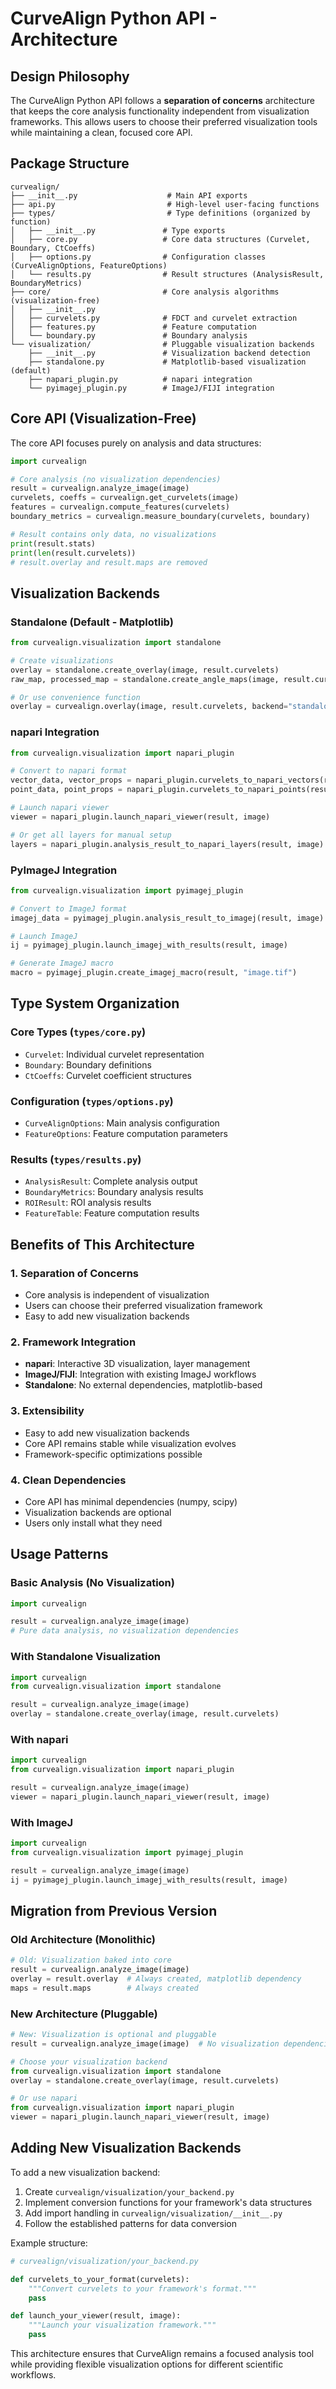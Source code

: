 # CurveAlign Python API - Architecture

## Design Philosophy

The CurveAlign Python API follows a **separation of concerns** architecture that keeps the core analysis functionality independent from visualization frameworks. This allows users to choose their preferred visualization tools while maintaining a clean, focused core API.

## Package Structure

```
curvealign/
├── __init__.py                    # Main API exports
├── api.py                         # High-level user-facing functions
├── types/                         # Type definitions (organized by function)
│   ├── __init__.py               # Type exports
│   ├── core.py                   # Core data structures (Curvelet, Boundary, CtCoeffs)
│   ├── options.py                # Configuration classes (CurveAlignOptions, FeatureOptions)
│   └── results.py                # Result structures (AnalysisResult, BoundaryMetrics)
├── core/                         # Core analysis algorithms (visualization-free)
│   ├── __init__.py
│   ├── curvelets.py              # FDCT and curvelet extraction
│   ├── features.py               # Feature computation
│   └── boundary.py               # Boundary analysis
└── visualization/                # Pluggable visualization backends
    ├── __init__.py               # Visualization backend detection
    ├── standalone.py             # Matplotlib-based visualization (default)
    ├── napari_plugin.py          # napari integration
    └── pyimagej_plugin.py        # ImageJ/FIJI integration
```

## Core API (Visualization-Free)

The core API focuses purely on analysis and data structures:

```python
import curvealign

# Core analysis (no visualization dependencies)
result = curvealign.analyze_image(image)
curvelets, coeffs = curvealign.get_curvelets(image)
features = curvealign.compute_features(curvelets)
boundary_metrics = curvealign.measure_boundary(curvelets, boundary)

# Result contains only data, no visualizations
print(result.stats)
print(len(result.curvelets))
# result.overlay and result.maps are removed
```

## Visualization Backends

### Standalone (Default - Matplotlib)

```python
from curvealign.visualization import standalone

# Create visualizations
overlay = standalone.create_overlay(image, result.curvelets)
raw_map, processed_map = standalone.create_angle_maps(image, result.curvelets)

# Or use convenience function
overlay = curvealign.overlay(image, result.curvelets, backend="standalone")
```

### napari Integration

```python
from curvealign.visualization import napari_plugin

# Convert to napari format
vector_data, vector_props = napari_plugin.curvelets_to_napari_vectors(result.curvelets)
point_data, point_props = napari_plugin.curvelets_to_napari_points(result.curvelets)

# Launch napari viewer
viewer = napari_plugin.launch_napari_viewer(result, image)

# Or get all layers for manual setup
layers = napari_plugin.analysis_result_to_napari_layers(result, image)
```

### PyImageJ Integration

```python
from curvealign.visualization import pyimagej_plugin

# Convert to ImageJ format
imagej_data = pyimagej_plugin.analysis_result_to_imagej(result, image)

# Launch ImageJ
ij = pyimagej_plugin.launch_imagej_with_results(result, image)

# Generate ImageJ macro
macro = pyimagej_plugin.create_imagej_macro(result, "image.tif")
```

## Type System Organization

### Core Types (`types/core.py`)
- `Curvelet`: Individual curvelet representation
- `Boundary`: Boundary definitions
- `CtCoeffs`: Curvelet coefficient structures

### Configuration (`types/options.py`)
- `CurveAlignOptions`: Main analysis configuration
- `FeatureOptions`: Feature computation parameters

### Results (`types/results.py`)
- `AnalysisResult`: Complete analysis output
- `BoundaryMetrics`: Boundary analysis results
- `ROIResult`: ROI analysis results
- `FeatureTable`: Feature computation results

## Benefits of This Architecture

### 1. **Separation of Concerns**
- Core analysis is independent of visualization
- Users can choose their preferred visualization framework
- Easy to add new visualization backends

### 2. **Framework Integration**
- **napari**: Interactive 3D visualization, layer management
- **ImageJ/FIJI**: Integration with existing ImageJ workflows
- **Standalone**: No external dependencies, matplotlib-based

### 3. **Extensibility**
- Easy to add new visualization backends
- Core API remains stable while visualization evolves
- Framework-specific optimizations possible

### 4. **Clean Dependencies**
- Core API has minimal dependencies (numpy, scipy)
- Visualization backends are optional
- Users only install what they need

## Usage Patterns

### Basic Analysis (No Visualization)
```python
import curvealign

result = curvealign.analyze_image(image)
# Pure data analysis, no visualization dependencies
```

### With Standalone Visualization
```python
import curvealign
from curvealign.visualization import standalone

result = curvealign.analyze_image(image)
overlay = standalone.create_overlay(image, result.curvelets)
```

### With napari
```python
import curvealign
from curvealign.visualization import napari_plugin

result = curvealign.analyze_image(image)
viewer = napari_plugin.launch_napari_viewer(result, image)
```

### With ImageJ
```python
import curvealign
from curvealign.visualization import pyimagej_plugin

result = curvealign.analyze_image(image)
ij = pyimagej_plugin.launch_imagej_with_results(result, image)
```

## Migration from Previous Version

### Old Architecture (Monolithic)
```python
# Old: Visualization baked into core
result = curvealign.analyze_image(image)
overlay = result.overlay  # Always created, matplotlib dependency
maps = result.maps        # Always created
```

### New Architecture (Pluggable)
```python
# New: Visualization is optional and pluggable
result = curvealign.analyze_image(image)  # No visualization dependencies

# Choose your visualization backend
from curvealign.visualization import standalone
overlay = standalone.create_overlay(image, result.curvelets)

# Or use napari
from curvealign.visualization import napari_plugin
viewer = napari_plugin.launch_napari_viewer(result, image)
```

## Adding New Visualization Backends

To add a new visualization backend:

1. Create `curvealign/visualization/your_backend.py`
2. Implement conversion functions for your framework's data structures
3. Add import handling in `curvealign/visualization/__init__.py`
4. Follow the established patterns for data conversion

Example structure:
```python
# curvealign/visualization/your_backend.py

def curvelets_to_your_format(curvelets):
    """Convert curvelets to your framework's format."""
    pass

def launch_your_viewer(result, image):
    """Launch your visualization framework."""
    pass
```

This architecture ensures that CurveAlign remains a focused analysis tool while providing flexible visualization options for different scientific workflows.
